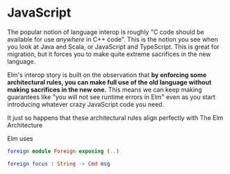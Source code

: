 # JavaScript

The popular notion of language interop is roughly "C code should be available for use *anywhere* in C++ code". This is the notion you see when you look at Java and Scala, or JavaScript and TypeScript. This is great for migration, but it forces you to make quite extreme sacrifices in the new language.

Elm's interop story is built on the observation that **by enforcing some architectural rules, you can make full use of the old language without making sacrifices in the new one.** This means we can keep making guarantees like "you will not see runtime errors in Elm" even as you start introducing whatever crazy JavaScript code you need.

It just so happens that these architectural rules align perfectly with The Elm Architecture



Elm uses 

```elm
foreign module Foreign exposing (..)

foreign focus : String -> Cmd msg
```

